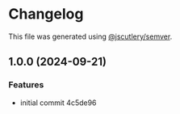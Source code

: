 # Changelog

This file was generated using [@jscutlery/semver](https://github.com/jscutlery/semver).

## 1.0.0 (2024-09-21)


### Features

* initial commit 4c5de96
